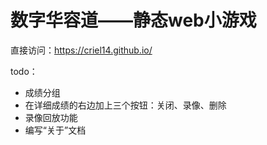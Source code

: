 # 数字华容道——静态web小游戏

直接访问：https://criel14.github.io/



todo：

- 成绩分组
- 在详细成绩的右边加上三个按钮：关闭、录像、删除
- 录像回放功能
- 编写“关于”文档